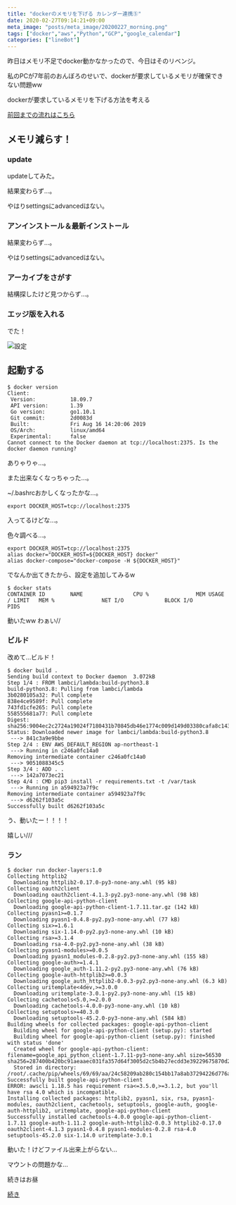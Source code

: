 ```yaml
---
title: "dockerのメモリを下げる カレンダー連携⑤"
date: 2020-02-27T09:14:21+09:00
meta_image: "posts/meta_image/20200227_morning.png"
tags: ["docker","aws","Python","GCP","google_calendar"]
categories: ["lineBot"]
---
```


昨日はメモリ不足でdocker動かなかったので、今日はそのリベンジ。

私のPCが7年前のおんぼろのせいで、dockerが要求しているメモリが確保できない問題ww

dockerが要求しているメモリを下げる方法を考える

[前回までの流れはこちら](../../tags/google-calendar/)

## メモリ減らす！

### update

updateしてみた。

結果変わらず…。

やはりsettingsにadvancedはない。

### アンインストール＆最新インストール

結果変わらず…。

やはりsettingsにadvancedはない。

### アーカイブをさがす

結構探したけど見つからず…。

### エッジ版を入れる

でた！

![設定](../img/docker-setting-ok.png)

## 起動する

```
$ docker version
Client:
 Version:           18.09.7
 API version:       1.39
 Go version:        go1.10.1
 Git commit:        2d0083d
 Built:             Fri Aug 16 14:20:06 2019
 OS/Arch:           linux/amd64
 Experimental:      false
Cannot connect to the Docker daemon at tcp://localhost:2375. Is the docker daemon running?
```

ありゃりゃ…。

また出来なくなっちゃった…。

~/.bashrcおかしくなったかな…。

```~/.bashrc
export DOCKER_HOST=tcp://localhost:2375
```

入ってるけどな…。

色々調べる…。

```~/.bashrc
export DOCKER_HOST=tcp://localhost:2375
alias docker="DOCKER_HOST=${DOCKER_HOST} docker"
alias docker-compose="docker-compose -H ${DOCKER_HOST}"
```

でなんか出てきたから、設定を追加してみるw

```
$ docker stats
CONTAINER ID        NAME                CPU %               MEM USAGE / LIMIT   MEM %               NET I/O             BLOCK I/O           PIDS
```

動いたww わぁい//

### ビルド

改めて…ビルド！

```
$ docker build .
Sending build context to Docker daemon  3.072kB
Step 1/4 : FROM lambci/lambda:build-python3.8
build-python3.8: Pulling from lambci/lambda
3b0280105a32: Pull complete 
838e4ce9589f: Pull complete 
743fd1cfe265: Pull complete 
558555681a77: Pull complete 
Digest: sha256:9004ec2c2724a19024f7180431b70845db46e1774c009d149d03380cafa8c143
Status: Downloaded newer image for lambci/lambda:build-python3.8
 ---> 841c3a9e9bbe
Step 2/4 : ENV AWS_DEFAULT_REGION ap-northeast-1
 ---> Running in c246a0fc14a0
Removing intermediate container c246a0fc14a0
 ---> 9051088345c5
Step 3/4 : ADD . .
 ---> 142a7073ec21
Step 4/4 : CMD pip3 install -r requirements.txt -t /var/task
 ---> Running in a594923a7f9c
Removing intermediate container a594923a7f9c
 ---> d6262f103a5c
Successfully built d6262f103a5c
```

う、動いたー！！！！

嬉しい///

### ラン

```
$ docker run docker-layers:1.0
Collecting httplib2
  Downloading httplib2-0.17.0-py3-none-any.whl (95 kB)
Collecting oauth2client
  Downloading oauth2client-4.1.3-py2.py3-none-any.whl (98 kB)
Collecting google-api-python-client
  Downloading google-api-python-client-1.7.11.tar.gz (142 kB)
Collecting pyasn1>=0.1.7
  Downloading pyasn1-0.4.8-py2.py3-none-any.whl (77 kB)
Collecting six>=1.6.1
  Downloading six-1.14.0-py2.py3-none-any.whl (10 kB)
Collecting rsa>=3.1.4
  Downloading rsa-4.0-py2.py3-none-any.whl (38 kB)
Collecting pyasn1-modules>=0.0.5
  Downloading pyasn1_modules-0.2.8-py2.py3-none-any.whl (155 kB)
Collecting google-auth>=1.4.1
  Downloading google_auth-1.11.2-py2.py3-none-any.whl (76 kB)
Collecting google-auth-httplib2>=0.0.3
  Downloading google_auth_httplib2-0.0.3-py2.py3-none-any.whl (6.3 kB)
Collecting uritemplate<4dev,>=3.0.0
  Downloading uritemplate-3.0.1-py2.py3-none-any.whl (15 kB)
Collecting cachetools<5.0,>=2.0.0
  Downloading cachetools-4.0.0-py3-none-any.whl (10 kB)
Collecting setuptools>=40.3.0
  Downloading setuptools-45.2.0-py3-none-any.whl (584 kB)
Building wheels for collected packages: google-api-python-client
  Building wheel for google-api-python-client (setup.py): started
  Building wheel for google-api-python-client (setup.py): finished with status 'done'
  Created wheel for google-api-python-client: filename=google_api_python_client-1.7.11-py3-none-any.whl size=56530 sha256=287400b420bc91aeaaec031fa357d64f3005d2c5b4b27ecdd3e39229675870d2
  Stored in directory: /root/.cache/pip/wheels/69/69/aa/24c58209ab280c154bb17a8ab37294226d776a5cc86aea03b4
Successfully built google-api-python-client
ERROR: awscli 1.18.5 has requirement rsa<=3.5.0,>=3.1.2, but you'll have rsa 4.0 which is incompatible.
Installing collected packages: httplib2, pyasn1, six, rsa, pyasn1-modules, oauth2client, cachetools, setuptools, google-auth, google-auth-httplib2, uritemplate, google-api-python-client
Successfully installed cachetools-4.0.0 google-api-python-client-1.7.11 google-auth-1.11.2 google-auth-httplib2-0.0.3 httplib2-0.17.0 oauth2client-4.1.3 pyasn1-0.4.8 pyasn1-modules-0.2.8 rsa-4.0 setuptools-45.2.0 six-1.14.0 uritemplate-3.0.1
```

動いた！けどファイル出来上がらない…

マウントの問題かな…

続きはお昼

[続き](../20200227_night)